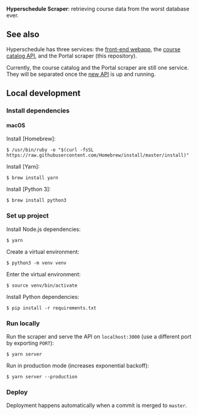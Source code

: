 **Hyperschedule Scraper**: retrieving course data from the worst
database ever.

## See also

Hyperschedule has three services: the [front-end webapp][webapp], the
[course catalog API][api], and the Portal scraper (this repository).

Currently, the course catalog and the Portal scraper are still one
service. They will be separated once the [new API][new-api] is up and
running.

## Local development
### Install dependencies
#### macOS

Install [Homebrew]:

    $ /usr/bin/ruby -e "$(curl -fsSL https://raw.githubusercontent.com/Homebrew/install/master/install)"

Install [Yarn]:

    $ brew install yarn

Install [Python 3]:

    $ brew install python3

### Set up project

Install Node.js dependencies:

    $ yarn

Create a virtual environment:

    $ python3 -m venv venv

Enter the virtual environment:

    $ source venv/bin/activate

Install Python dependencies:

    $ pip install -r requirements.txt

### Run locally

Run the scraper and serve the API on `localhost:3000` (use a different
port by exporting `PORT`):

    $ yarn server

Run in production mode (increases exponential backoff):

    $ yarn server --production

### Deploy

Deployment happens automatically when a commit is merged to `master`.

[api]: https://github.com/MuddCreates/hyperschedule-scraper
[new-api]: https://github.com/MuddCreates/hyperschedule-api
[python]: https://www.python.org/
[webapp]: https://github.com/MuddCreates/hyperschedule
